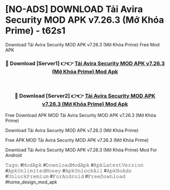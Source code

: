 # [NO-ADS] DOWNLOAD Tải Avira Security MOD APK v7.26.3 (Mở Khóa Prime) - t62s1
Download Tải Avira Security MOD APK v7.26.3 (Mở Khóa Prime) Free Mod APK

<div align="center">
<h3>🔴 Download [Server1] 👉👉 <a href="https://apk-comot.site?title=Tải_Avira_Security_MOD_APK_v7.26.3_(Mở_Khóa_Prime)">Tải Avira Security MOD APK v7.26.3 (Mở Khóa Prime) Mod Apk</a></h3><br>

<h3>🔴 Download [Server2] 👉👉 <a href="https://apk-comot.site?title=Tải_Avira_Security_MOD_APK_v7.26.3_(Mở_Khóa_Prime)">Tải Avira Security MOD APK v7.26.3 (Mở Khóa Prime) Mod Apk</a></h3>
</div>


Free Download APK MOD Tải Avira Security MOD APK v7.26.3 (Mở Khóa Prime)

Download Tải Avira Security MOD APK v7.26.3 (Mở Khóa Prime) 

Free APK MOD Tải Avira Security MOD APK v7.26.3 (Mở Khóa Prime) 

Download Tải Avira Security MOD APK v7.26.3 (Mở Khóa Prime) Mod For Android

𝚃𝚊𝚐𝚜: #𝙼𝚘𝚍𝙰𝚙𝚔 #𝙳𝚘𝚠𝚗𝚕𝚘𝚊𝚍𝙼𝚘𝚍𝙰𝚙𝚔 #𝙰𝚙𝚔𝙻𝚊𝚝𝚎𝚜𝚝𝚅𝚎𝚛𝚜𝚒𝚘𝚗 #𝙰𝚙𝚔𝚄𝚗𝚕𝚒𝚖𝚒𝚝𝚎𝚍𝙼𝚘𝚗𝚎𝚢 #𝙰𝚙𝚔𝚄𝚗𝚕𝚘𝚌𝚔𝙰𝚕𝚕 #𝙰𝚙𝚔𝙽𝚘𝙰𝚍𝚜 #𝚄𝚗𝚕𝚘𝚌𝚔𝙿𝚛𝚎𝚖𝚒𝚞𝚖 #𝙵𝚘𝚛𝙰𝚗𝚍𝚛𝚘𝚒𝚍 #𝙵𝚛𝚎𝚎𝙳𝚘𝚠𝚗𝚕𝚘𝚊𝚍 #home_design_mod_apk